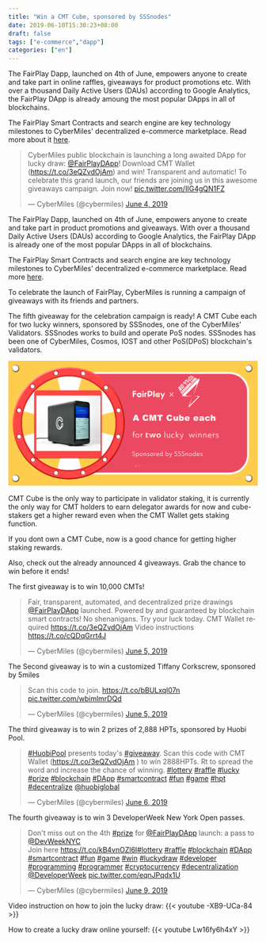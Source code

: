 ```yaml
---
title: "Win a CMT Cube, sponsored by SSSnodes"
date: 2019-06-10T15:30:23+08:00
draft: false
tags: ["e-commerce","dapp"] 
categories: ["en"] 
---
```


The FairPlay Dapp, launched on 4th of June, empowers anyone to create and take part in online raffles, giveaways for product promotions etc. With over a thousand Daily Active Users (DAUs) according to Google Analytics, the FairPlay DApp is already amoung the most  popular DApps in all of blockchains. 

The FairPlay Smart Contracts and search engine are key technology milestones to CyberMiles' decentralized e-commerce marketplace. Read more about it [here](https://twitter.com/cybermiles/status/1136200489995911169?s=21). 

<blockquote class="twitter-tweet"><p lang="en" dir="ltr">CyberMiles public blockchain is launching a long awaited DApp for lucky draw: <a href="https://twitter.com/FairPlayDApp?ref_src=twsrc%5Etfw">@FairPlayDApp</a>! Download CMT Wallet (<a href="https://t.co/3eQZvdOjAm">https://t.co/3eQZvdOjAm</a>) and win! Transparent and automatic! To celebrate this grand launch, our friends are joining us in this awesome giveaways campaign. Join now! <a href="https://t.co/IIG4gQN1FZ">pic.twitter.com/IIG4gQN1FZ</a></p>&mdash; CyberMiles (@cybermiles) <a href="https://twitter.com/cybermiles/status/1135911551817281538?ref_src=twsrc%5Etfw">June 4, 2019</a></blockquote> <script async src="https://platform.twitter.com/widgets.js" charset="utf-8"></script>

The FairPlay Dapp, launched on 4th of June, empowers anyone to create and take part in product promotions and giveaways. With over a thousand Daily Active Users (DAUs) according to Google Analytics, the FairPlay DApp is already one of the most  popular DApps in all of blockchains. 

The FairPlay Smart Contracts and search engine are key technology milestones to CyberMiles' decentralized e-commerce marketplace. Read more [here](https://blog.cybermiles.io/post/20190604-fairplay-en/). 

To celebrate the launch of FairPlay, CyberMiles is running a campaign of giveaways with its friends and partners. 

The fifth giveaway for the celebration campaign is ready!  A CMT Cube each for two lucky winners, sponsored by SSSnodes, one of the CyberMiles' Validators. SSSnodes works to build and operate PoS nodes. SSSnodes has been one of CyberMiles, Cosmos, IOST and other PoS(DPoS) blockchain's validators.

![](/images/20190610-giveaway5-01.png)

CMT Cube is  the only way to participate in validator staking, it is currently the only way for CMT holders to earn delegator awards for now and cube-stakers get a higher reward even when the CMT Wallet gets staking function.

If you dont own a CMT Cube, now is a good chance for getting higher staking rewards.

Also, check out the already announced 4 giveaways. Grab the chance to win before it ends!


The first giveaway is to win 10,000 CMTs!

<blockquote class="twitter-tweet"><p lang="en" dir="ltr">Fair, transparent, automated, and decentralized prize drawings <a href="https://twitter.com/FairPlayDApp?ref_src=twsrc%5Etfw">@FairPlayDApp</a> launched. Powered by and guaranteed by blockchain smart contracts! No shenanigans. Try your luck today. CMT Wallet required <a href="https://t.co/3eQZvdOjAm">https://t.co/3eQZvdOjAm</a> Video instructions <a href="https://t.co/cQDqGrrt4J">https://t.co/cQDqGrrt4J</a></p>&mdash; CyberMiles (@cybermiles) <a href="https://twitter.com/cybermiles/status/1136200489995911169?ref_src=twsrc%5Etfw">June 5, 2019</a></blockquote> <script async src="https://platform.twitter.com/widgets.js" charset="utf-8"></script>

The Second giveaway is to win a customized Tiffany Corkscrew, sponsored by 5miles

<blockquote class="twitter-tweet"><p lang="en" dir="ltr">Scan this code to join. <a href="https://t.co/bBULxql07n">https://t.co/bBULxql07n</a> <a href="https://t.co/wbimlmrDQd">pic.twitter.com/wbimlmrDQd</a></p>&mdash; CyberMiles (@cybermiles) <a href="https://twitter.com/cybermiles/status/1136341685665816576?ref_src=twsrc%5Etfw">June 5, 2019</a></blockquote> <script async src="https://platform.twitter.com/widgets.js" charset="utf-8"></script>

The third giveaway is to win 2 prizes of 2,888 HPTs, sponsored by Huobi Pool.

<blockquote class="twitter-tweet"><p lang="en" dir="ltr"><a href="https://twitter.com/hashtag/HuobiPool?src=hash&amp;ref_src=twsrc%5Etfw">#HuobiPool</a> presents today&#39;s <a href="https://twitter.com/hashtag/giveaway?src=hash&amp;ref_src=twsrc%5Etfw">#giveaway</a>. Scan this code with CMT Wallet (<a href="https://t.co/3eQZvdOjAm">https://t.co/3eQZvdOjAm</a> ) to win 2888HPTs. Rt to spread the word and increase the chance of winning. <a href="https://twitter.com/hashtag/lottery?src=hash&amp;ref_src=twsrc%5Etfw">#lottery</a> <a href="https://twitter.com/hashtag/raffle?src=hash&amp;ref_src=twsrc%5Etfw">#raffle</a> <a href="https://twitter.com/hashtag/lucky?src=hash&amp;ref_src=twsrc%5Etfw">#lucky</a> <a href="https://twitter.com/hashtag/prize?src=hash&amp;ref_src=twsrc%5Etfw">#prize</a> <a href="https://twitter.com/hashtag/blockchain?src=hash&amp;ref_src=twsrc%5Etfw">#blockchain</a> <a href="https://twitter.com/hashtag/DApp?src=hash&amp;ref_src=twsrc%5Etfw">#DApp</a> <a href="https://twitter.com/hashtag/smartcontract?src=hash&amp;ref_src=twsrc%5Etfw">#smartcontract</a> <a href="https://twitter.com/hashtag/fun?src=hash&amp;ref_src=twsrc%5Etfw">#fun</a> <a href="https://twitter.com/hashtag/game?src=hash&amp;ref_src=twsrc%5Etfw">#game</a> <a href="https://twitter.com/hashtag/hpt?src=hash&amp;ref_src=twsrc%5Etfw">#hpt</a> <a href="https://twitter.com/hashtag/decentralize?src=hash&amp;ref_src=twsrc%5Etfw">#decentralize</a> <a href="https://twitter.com/HuobiGlobal?ref_src=twsrc%5Etfw">@huobiglobal</a></p>&mdash; CyberMiles (@cybermiles) <a href="https://twitter.com/cybermiles/status/1136653403210231808?ref_src=twsrc%5Etfw">June 6, 2019</a></blockquote> <script async src="https://platform.twitter.com/widgets.js" charset="utf-8"></script>

The fourth giveaway is to win 3 DeveloperWeek New York Open passes.

<blockquote class="twitter-tweet"><p lang="en" dir="ltr">Don&#39;t miss out on the 4th <a href="https://twitter.com/hashtag/prize?src=hash&amp;ref_src=twsrc%5Etfw">#prize</a> for <a href="https://twitter.com/FairPlayDApp?ref_src=twsrc%5Etfw">@FairPlayDApp</a> launch: a pass to <a href="https://twitter.com/DevWeekNYC?ref_src=twsrc%5Etfw">@DevWeekNYC</a> <br>Join here <a href="https://t.co/kB4vnOZl6I">https://t.co/kB4vnOZl6I</a><a href="https://twitter.com/hashtag/lottery?src=hash&amp;ref_src=twsrc%5Etfw">#lottery</a> <a href="https://twitter.com/hashtag/raffle?src=hash&amp;ref_src=twsrc%5Etfw">#raffle</a> <a href="https://twitter.com/hashtag/blockchain?src=hash&amp;ref_src=twsrc%5Etfw">#blockchain</a> <a href="https://twitter.com/hashtag/DApp?src=hash&amp;ref_src=twsrc%5Etfw">#DApp</a> <a href="https://twitter.com/hashtag/smartcontract?src=hash&amp;ref_src=twsrc%5Etfw">#smartcontract</a> <a href="https://twitter.com/hashtag/fun?src=hash&amp;ref_src=twsrc%5Etfw">#fun</a> <a href="https://twitter.com/hashtag/game?src=hash&amp;ref_src=twsrc%5Etfw">#game</a> <a href="https://twitter.com/hashtag/win?src=hash&amp;ref_src=twsrc%5Etfw">#win</a> <a href="https://twitter.com/hashtag/luckydraw?src=hash&amp;ref_src=twsrc%5Etfw">#luckydraw</a> <a href="https://twitter.com/hashtag/developer?src=hash&amp;ref_src=twsrc%5Etfw">#developer</a> <a href="https://twitter.com/hashtag/programming?src=hash&amp;ref_src=twsrc%5Etfw">#programming</a> <a href="https://twitter.com/hashtag/programmer?src=hash&amp;ref_src=twsrc%5Etfw">#programmer</a> <a href="https://twitter.com/hashtag/cryptocurrency?src=hash&amp;ref_src=twsrc%5Etfw">#cryptocurrency</a> <a href="https://twitter.com/hashtag/decentralization?src=hash&amp;ref_src=twsrc%5Etfw">#decentralization</a> <a href="https://twitter.com/DeveloperWeek?ref_src=twsrc%5Etfw">@DeveloperWeek</a> <a href="https://t.co/eqnJPqdx1U">pic.twitter.com/eqnJPqdx1U</a></p>&mdash; CyberMiles (@cybermiles) <a href="https://twitter.com/cybermiles/status/1137772530163281920?ref_src=twsrc%5Etfw">June 9, 2019</a></blockquote> <script async src="https://platform.twitter.com/widgets.js" charset="utf-8"></script>

Video instruction on how to join the lucky draw:
{{< youtube -XB9-UCa-84 >}}

How to create a lucky draw online yourself:
{{< youtube Lw16fy6h4xY >}}

